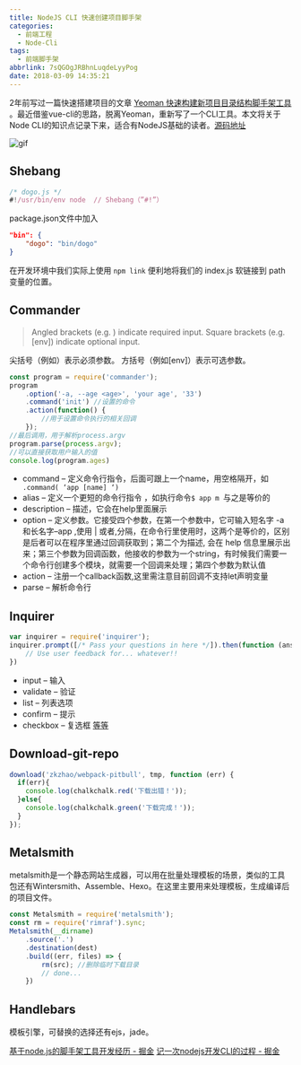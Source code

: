 ```yaml
---
title: NodeJS CLI 快速创建项目脚手架
categories:
  - 前端工程
  - Node-Cli
tags:
  - 前端脚手架
abbrlink: 7sQGOgJRBhnLuqdeLyyPog
date: 2018-03-09 14:35:21
---
```


2年前写过一篇快速搭建项目的文章 [Yeoman 快速构建新项目目录结构脚手架工具](http://zkzhao.github.io/W4LWuSjK512T0L1Ni5Ws_w.html) 。最近借鉴vue-cli的思路，脱离Yeoman，重新写了一个CLI工具。本文将关于Node CLI的知识点记录下来，适合有NodeJS基础的读者。[源码地址](https://github.com/zkzhao/dogo-cli)

![gif](http://7xk7wj.com1.z0.glb.clouddn.com/blog_nodecli.gif)

## Shebang
```js
/* dogo.js */
#!/usr/bin/env node  // Shebang（”#!”）
```

package.json文件中加入

```json
"bin": {
	"dogo": "bin/dogo"
}
```

在开发环境中我们实际上使用 `npm link` 便利地将我们的 index.js 软链接到 path 变量的位置。

<!-- more -->

## Commander
> Angled brackets (e.g. <cmd>) indicate required input. Square brackets (e.g. [env]) indicate optional input.

尖括号（例如<cmd>）表示必须参数。 方括号（例如[env]）表示可选参数。

```js
const program = require('commander');
program
	.option('-a, --age <age>', 'your age', '33')
	.command('init') //设置的命令
	.action(function() {
		//用于设置命令执行的相关回调
	});
//最后调用，用于解析process.argv
program.parse(process.argv);
//可以直接获取用户输入的值
console.log(program.ages) 
```

* command – 定义命令行指令，后面可跟上一个name，用空格隔开，如` .command( ‘app [name] ‘)`
* alias – 定义一个更短的命令行指令 ，如执行命令`$ app m `与之是等价的
* description – 描述，它会在help里面展示
* option – 定义参数。它接受四个参数，在第一个参数中，它可输入短名字 -a和长名字–app ,使用 | 或者,分隔，在命令行里使用时，这两个是等价的，区别是后者可以在程序里通过回调获取到；第二个为描述, 会在 help 信息里展示出来；第三个参数为回调函数，他接收的参数为一个string，有时候我们需要一个命令行创建多个模块，就需要一个回调来处理；第四个参数为默认值
* action – 注册一个callback函数,这里需注意目前回调不支持let声明变量
* parse – 解析命令行

## Inquirer
```js
var inquirer = require('inquirer');
inquirer.prompt([/* Pass your questions in here */]).then(function (answers) {
    // Use user feedback for... whatever!! 
})
```

* input – 输入
* validate – 验证
* list – 列表选项
* confirm – 提示
* checkbox – 复选框 [等等](https://github.com/SBoudrias/Inquirer.js)

## Download-git-repo
```js
download('zkzhao/webpack-pitbull', tmp, function (err) {
  if(err){
    console.log(chalkchalk.red('下载出错！'));
  }else{
    console.log(chalkchalk.green('下载完成！'));
  }
});
```

## Metalsmith
metalsmith是一个静态网站生成器，可以用在批量处理模板的场景，类似的工具包还有Wintersmith、Assemble、Hexo。在这里主要用来处理模板，生成编译后的项目文件。
```js
const Metalsmith = require('metalsmith');
const rm = require('rimraf').sync;
Metalsmith(__dirname)
	.source('.')
	.destination(dest)
	.build((err, files) => {
		rm(src); //删除临时下载目录
		// done...
	})
```
## Handlebars
模板引擎，可替换的选择还有ejs，jade。

[基于node.js的脚手架工具开发经历 - 掘金](https://juejin.im/post/5a31d210f265da431a43330e?utm_source=tuicool&utm_medium=referral)
[记一次nodejs开发CLI的过程 - 掘金](https://juejin.im/post/5a90dd62f265da4e9a4973aa)